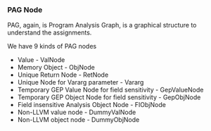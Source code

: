 ### PAG Node

PAG, again, is Program Analysis Graph, is a graphical structure to understand
the assignments.

We have 9 kinds of PAG nodes

* Value - ValNode
* Memory Object - ObjNode
* Unique Return Node - RetNode
* Unique Node for Vararg parameter - Vararg
* Temporary GEP Value Node for field sensitivity - GepValueNode
* Temporary GEP Object Node for field sensitivity - GepObjNode
* Field insensitive Analysis Object Node - FIObjNode
* Non-LLVM value node - DummyValNode
* Non-LLVM object node - DummyObjNode

